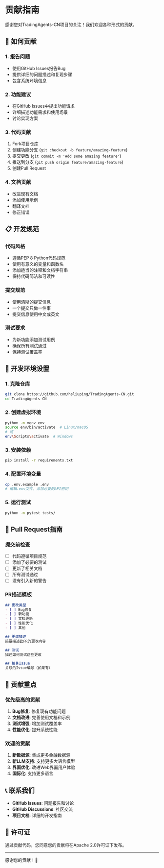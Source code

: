 # 贡献指南

感谢您对TradingAgents-CN项目的关注！我们欢迎各种形式的贡献。

## 🤝 如何贡献

### 1. 报告问题
- 使用GitHub Issues报告Bug
- 提供详细的问题描述和复现步骤
- 包含系统环境信息

### 2. 功能建议
- 在GitHub Issues中提出功能请求
- 详细描述功能需求和使用场景
- 讨论实现方案

### 3. 代码贡献
1. Fork项目仓库
2. 创建功能分支 (`git checkout -b feature/amazing-feature`)
3. 提交更改 (`git commit -m 'Add some amazing feature'`)
4. 推送到分支 (`git push origin feature/amazing-feature`)
5. 创建Pull Request

### 4. 文档贡献
- 改进现有文档
- 添加使用示例
- 翻译文档
- 修正错误

## 📋 开发规范

### 代码风格
- 遵循PEP 8 Python代码规范
- 使用有意义的变量和函数名
- 添加适当的注释和文档字符串
- 保持代码简洁和可读性

### 提交规范
- 使用清晰的提交信息
- 一个提交只做一件事
- 提交信息使用中文或英文

### 测试要求
- 为新功能添加测试用例
- 确保所有测试通过
- 保持测试覆盖率

## 🔧 开发环境设置

### 1. 克隆仓库
```bash
git clone https://github.com/hsliuping/TradingAgents-CN.git
cd TradingAgents-CN
```

### 2. 创建虚拟环境
```bash
python -m venv env
source env/bin/activate  # Linux/macOS
# 或
env\Scripts\activate  # Windows
```

### 3. 安装依赖
```bash
pip install -r requirements.txt
```

### 4. 配置环境变量
```bash
cp .env.example .env
# 编辑.env文件，添加必要的API密钥
```

### 5. 运行测试
```bash
python -m pytest tests/
```

## 📝 Pull Request指南

### 提交前检查
- [ ] 代码遵循项目规范
- [ ] 添加了必要的测试
- [ ] 更新了相关文档
- [ ] 所有测试通过
- [ ] 没有引入新的警告

### PR描述模板
```markdown
## 更改类型
- [ ] Bug修复
- [ ] 新功能
- [ ] 文档更新
- [ ] 性能优化
- [ ] 其他

## 更改描述
简要描述此PR的更改内容

## 测试
描述如何测试这些更改

## 相关Issue
关联的Issue编号（如果有）
```

## 🎯 贡献重点

### 优先级高的贡献
1. **Bug修复**: 修复现有功能问题
2. **文档改进**: 完善使用文档和示例
3. **测试增强**: 增加测试覆盖率
4. **性能优化**: 提升系统性能

### 欢迎的贡献
1. **新数据源**: 集成更多金融数据源
2. **新LLM支持**: 支持更多大语言模型
3. **界面优化**: 改进Web界面用户体验
4. **国际化**: 支持更多语言

## 📞 联系我们

- **GitHub Issues**: 问题报告和讨论
- **GitHub Discussions**: 社区交流
- **项目文档**: 详细的开发指南

## 📄 许可证

通过贡献代码，您同意您的贡献将在Apache 2.0许可证下发布。

---

感谢您的贡献！🎉
